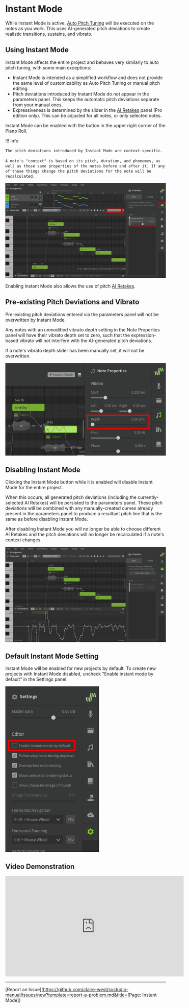 # Instant Mode

While Instant Mode is active, [Auto Pitch Tuning](auto-pitch-tuning.md) will be executed on the notes as you work. This uses AI-generated pitch deviations to create realistic transitions, sustains, and vibrato.

## Using Instant Mode

Instant Mode affects the entire project and behaves very similarly to auto pitch tuning, with some main exceptions:

- Instant Mode is intended as a simplified workflow and does not provide the same level of customizability as Auto Pitch Tuning or manual pitch editing.
- Pitch deviations introduced by Instant Mode do not appear in the parameters panel. This keeps the automatic pitch deviations separate from your manual ones.
- Expressiveness is determined by the slider in the [AI Retakes](ai-retakes.md) panel (Pro edition only). This can be adjusted for all notes, or only selected notes.

Instant Mode can be enabled with the button in the upper right corner of the Piano Roll.

!!! info

    The pitch deviations introduced by Instant Mode are context-specific.

    A note's "context" is based on its pitch, duration, and phonemes, as well as those same properties of the notes before and after it. If any of these things change the pitch deviations for the note will be recalculated.

![Instant Mode options](../img/ai-functions/instant-mode.png)

Enabling Instant Mode also allows the use of pitch [AI Retakes](ai-retakes.md).

## Pre-existing Pitch Deviations and Vibrato

Pre-existing pitch deviations entered via the parameters panel will not be overwritten by Instant Mode.

Any notes with an unmodified vibrato depth setting in the Note Properties panel will have their vibrato depth set to zero, such that the expression-based vibrato will not interfere with the AI-generated pitch deviations.

If a note's vibrato depth slider has been manually set, it will not be overwritten.

![Vibrato Depth Set to Zero](../img/ai-functions/instant-mode-vibrato-depth.png)

## Disabling Instant Mode

Clicking the Instant Mode button while it is enabled will disable Instant Mode for the entire project.

When this occurs, all generated pitch deviations (including the currently-selected AI Retakes) will be persisted to the parameters panel. These pitch deviations will be combined with any manually-created curves already present in the parameters panel to produce a resultant pitch line that is the same as before disabling Instant Mode.

After disabling Instant Mode you will no longer be able to choose different AI Retakes and the pitch deviations will no longer be recalculated if a note's context changes.

![Instant Mode Disabled](../img/ai-functions/instant-mode-disabled.png)

## Default Instant Mode Setting

Instant Mode will be enabled for new projects by default. To create new projects with Instant Mode disabled, uncheck "Enable instant mode by default" in the Settings panel.

![Default Instant Mode Setting](../img/ai-functions/instant-mode-default.png)

## Video Demonstration

<iframe width="560" height="315" src="https://www.youtube-nocookie.com/embed/Yb8m_HmBEt4" title="YouTube video player" frameborder="0" allowfullscreen></iframe>

---

[Report an Issue](https://github.com/claire-west/svstudio-manual/issues/new?template=report-a-problem.md&title=[Page: Instant Mode])